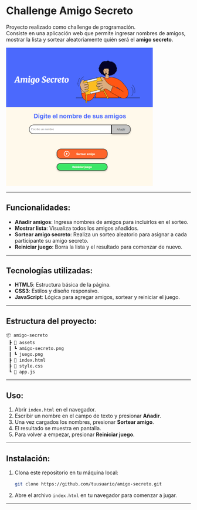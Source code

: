 # Challenge Amigo Secreto

Proyecto realizado como challenge de programación.  
Consiste en una aplicación web que permite ingresar nombres de amigos, mostrar la lista y sortear aleatoriamente quién será el **amigo secreto**.  

<img src="assets/juego.png" alt="Vista previa de la aplicación" width="400" height="auto">

---

## Funcionalidades:

- **Añadir amigos**: Ingresa nombres de amigos para incluirlos en el sorteo.
- **Mostrar lista**: Visualiza todos los amigos añadidos.
- **Sortear amigo secreto**: Realiza un sorteo aleatorio para asignar a cada participante su amigo secreto.
- **Reiniciar juego**: Borra la lista y el resultado para comenzar de nuevo.

---

## Tecnologías utilizadas:

- **HTML5**: Estructura básica de la página.
- **CSS3**: Estilos y diseño responsivo.
- **JavaScript**: Lógica para agregar amigos, sortear y reiniciar el juego.

---

## Estructura del proyecto:

```
📦 amigo-secreto
 ┣ 📂 assets
 ┃ ┗ amigo-secreto.png
 ┃ ┗ juego.png
 ┣ 📜 index.html
 ┣ 📜 style.css
 ┗ 📜 app.js
```

---

## Uso:

1. Abrir `index.html` en el navegador.
2. Escribir un nombre en el campo de texto y presionar **Añadir**.
3. Una vez cargados los nombres, presionar **Sortear amigo**.
4. El resultado se muestra en pantalla.
5. Para volver a empezar, presionar **Reiniciar juego**.

---

## Instalación:

1. Clona este repositorio en tu máquina local:
   ```bash
   git clone https://github.com/tuusuario/amigo-secreto.git
   ```
2. Abre el archivo `index.html` en tu navegador para comenzar a jugar.

---

